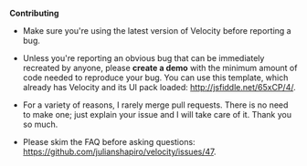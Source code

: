 **Contributing**

- Make sure you're using the latest version of Velocity before reporting a bug.

- Unless you're reporting an obvious bug that can be immediately recreated by anyone, please **create a demo** with the minimum amount of code needed to reproduce your bug. You can use this template, which already has Velocity and its UI pack loaded: http://jsfiddle.net/65xCP/4/.

- For a variety of reasons, I rarely merge pull requests. There is no need to make one; just explain your issue and I will take care of it. Thank you so much.

- Please skim the FAQ before asking questions: https://github.com/julianshapiro/velocity/issues/47.
